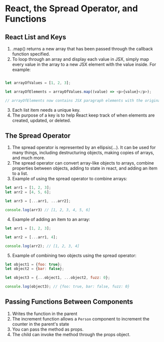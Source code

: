 # React, the Spread Operator, and Functions

## React List and Keys

1. .map() returns a new array that has been passed through the callback function specified.
2. To loop through an array and display each value in JSX, simply map every value in the array to a new JSX element with the value inside. For example:

```js

let arrayOfValues = [1, 2, 3];

let arrayOfElements = arrayOfValues.map((value) => <p>{value}</p>);

// arrayOfElements now contains JSX paragraph elements with the original values inside.

```

3. Each list item needs a unique key.
4. The purpose of a key is to help React keep track of when elements are created, updated, or deleted.

## The Spread Operator

1. The spread operator is represented by an ellipsis(...). It can be used for many things, including destructuring objects, making copies of arrays, and much more.
2. The spread operator can convert array-like objects to arrays, combine properties between objects, adding to state in react, and adding an item to a list.
3. Example of using the spread operator to combine arrays:

```js
let arr1 = [1, 2, 3];
let arr2 = [4, 5, 6];

let arr3 = [...arr1, ...arr2];

console.log(arr3) // [1, 2, 3, 4, 5, 6]
```

4. Example of adding an item to an array:

```js
let arr1 = [1, 2, 3];

let arr2 = [...arr1, 4];

console.log(arr2); // [1, 2, 3, 4]
```

5. Example of combining two objects using the spread operator:

```js
let object1 = {foo: true};
let object2 = {bar: false};

let object3 = {...object1, ...object2, fuzz: 0};

console.log(object3); // {foo: true, bar: false, fuzz: 0}
```

## Passing Functions Between Components

1. Writes the function in the parent
2. The increment function allows a `Person` component to increment the counter in the parent's state
3. You can pass the method as props.
4. The child can invoke the method through the props object.
